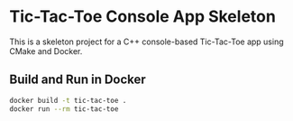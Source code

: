 # Tic-Tac-Toe Console App Skeleton

This is a skeleton project for a C++ console-based Tic-Tac-Toe app using CMake and Docker.

## Build and Run in Docker

```sh
docker build -t tic-tac-toe .
docker run --rm tic-tac-toe
```
